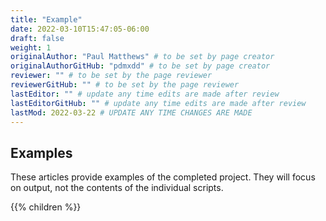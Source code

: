```yaml
---
title: "Example"
date: 2022-03-10T15:47:05-06:00
draft: false
weight: 1
originalAuthor: "Paul Matthews" # to be set by page creator
originalAuthorGitHub: "pdmxdd" # to be set by page creator
reviewer: "" # to be set by the page reviewer
reviewerGitHub: "" # to be set by the page reviewer
lastEditor: "" # update any time edits are made after review
lastEditorGitHub: "" # update any time edits are made after review
lastMod: 2022-03-22 # UPDATE ANY TIME CHANGES ARE MADE
---
```


## Examples

These articles provide examples of the completed project. They will focus on output, not the contents of the individual scripts.

{{% children %}}